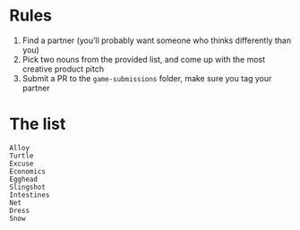 # Rules
1. Find a partner (you’ll probably want someone who thinks differently than you)
2. Pick two nouns from the provided list, and come up with the most creative product pitch 
3. Submit a PR to the `game-submissions` folder, make sure you tag your partner

# The list
```
Alloy 
Turtle
Excuse
Economics 
Egghead 
Slingshot 
Intestines 
Net 
Dress
Snow
```
